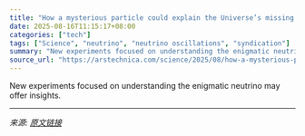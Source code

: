 ```yaml
---
title: "How a mysterious particle could explain the Universe’s missing antimatter"
date: 2025-08-16T11:15:17+08:00
categories: ["tech"]
tags: ["Science", "neutrino", "neutrino oscillations", "syndication"]
summary: "New experiments focused on understanding the enigmatic neutrino may offer insights."
source_url: "https://arstechnica.com/science/2025/08/how-a-mysterious-particle-could-explain-the-universes-missing-antimatter/"
---
```


New experiments focused on understanding the enigmatic neutrino may offer insights.

---

*来源: [原文链接](https://arstechnica.com/science/2025/08/how-a-mysterious-particle-could-explain-the-universes-missing-antimatter/)*
